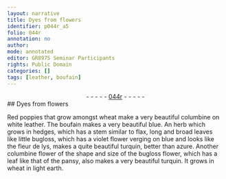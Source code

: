 ```yaml
---
layout: narrative
title: Dyes from flowers
identifier: p044r_a5
folio: 044r
annotation: no
author:
mode: annotated
editor: GR8975 Seminar Participants
rights: Public Domain
categories: []
tags: [leather, boufain]
---
```


 <div class="folio" align="center">- - - - - <a href="http://gallica.bnf.fr/ark:/12148/btv1b10500001g/f93.image" target="_blank">044r</a> - - - - - </div>  
## Dyes from flowers

 
<span class="plant">Red poppies</span> that grow amongst <span class="plant">wheat</span> make a very beautiful columbine on white <span class="material">leather</span>. The <span class="material">boufain</span> makes a very beautiful blue. An <span class="plant">herb</span> which grows in hedges, which has a stem similar to <span class="plant">flax</span>, long and broad leaves like little <span class="plant">bugloss</span>, which has a violet <span class="plant">flower</span> verging on blue and looks like the fleur de lys, makes a quite beautiful turquin, better than azure. Another columbine flower of the shape and size of the bugloss flower, which has a leaf like that of the <span class="plant">pansy</span>, also makes a very beautiful turquin. It grows in wheat in light earth.
 